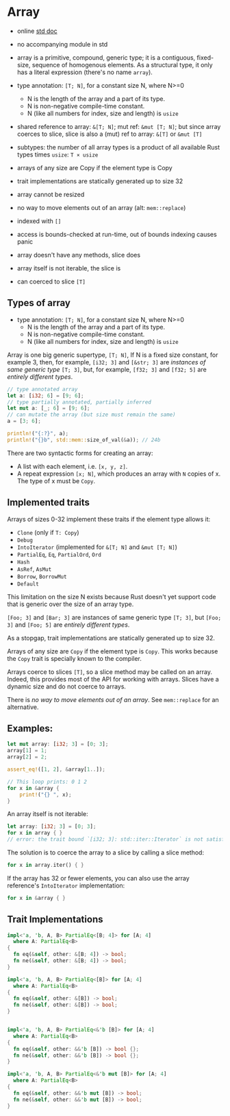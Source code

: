 # Array

- online [std doc](https://doc.rust-lang.org/std/primitive.array.html)
- no accompanying module in std
- array is a primitive, compound, generic type; it is a contiguous, fixed-size, sequence of homogenous elements. As a structural type, it only has a literal expression (there's no name `array`).
- type annotation: `[T; N]`, for a constant size N, where N>=0
  - N is the length of the array and a part of its type.
  - N is non-negative compile-time constant.
  - N (like all numbers for index, size and length) is `usize`
- shared reference to array: `&[T; N]`; mut ref: `&mut [T; N]`; but since array coerces to slice, slice is also a (mut) ref to array: `&[T]` or `&mut [T]`


- subtypes: the number of all array types is a product of all available Rust types times `usize`: `T × usize`


- arrays of any size are Copy if the element type is Copy
- trait implementations are statically generated up to size 32
- array cannot be resized
- no way to move elements out of an array (alt: `mem::replace`)
- indexed with `[]`
- access is bounds-checked at run-time, out of bounds indexing causes panic

- array doesn't have any methods, slice does
- array itself is not iterable, the slice is
- can coerced to slice `[T]`


## Types of array

- type annotation: `[T; N]`, for a constant size N, where N>=0
  - N is the length of the array and a part of its type.
  - N is non-negative compile-time constant.
  - N (like all numbers for index, size and length) is `usize`


Array is one big generic supertype, `[T; N]`,
If N is a fixed size constant, for example 3,
then, for example, `[i32; 3]` and `[&str; 3]`
are *instances of same generic type* `[T; 3]`,
but, for example, `[f32; 3]` and `[f32; 5]`
are *entirely different types*.


```rust
// type annotated array
let a: [i32; 6] = [9; 6];
// type partially annotated, partially inferred
let mut a: [_; 6] = [9; 6];
// can mutate the array (but size must remain the same)
a = [3; 6];

println!("{:?}", a);
println!("{}b", std::mem::size_of_val(&a)); // 24b
```

There are two syntactic forms for creating an array:
- A list with each element, i.e. `[x, y, z]`.
- A repeat expression `[x; N]`, which produces an array with `N` copies of x.
  The type of x must be `Copy`.


## Implemented traits

Arrays of sizes 0-32 implement these traits if the element type allows it:

- `Clone` (only if `T: Copy`)
- `Debug`
- `IntoIterator` (implemented for `&[T; N]` and `&mut [T; N]`)
- `PartialEq`, `Eq`, `PartialOrd`, `Ord`
- `Hash`
- `AsRef`, `AsMut`
- `Borrow`, `BorrowMut`
- `Default`


This limitation on the size N exists because Rust doesn't yet support code that is generic over the size of an array type.

`[Foo; 3]` and `[Bar; 3]` are instances of same generic type `[T; 3]`,
but `[Foo; 3]` and `[Foo; 5]` are *entirely different types*.

As a stopgap, trait implementations are statically generated up to size 32.

Arrays of any size are `Copy` if the element type is `Copy`.
This works because the `Copy` trait is specially known to the compiler.

Arrays coerce to slices `[T]`, so a slice method may be called on an array.
Indeed, this provides most of the API for working with arrays.
Slices have a dynamic size and do not coerce to arrays.

There is *no way to move elements out of an array*.
See `mem::replace` for an alternative.


## Examples:

```rust
let mut array: [i32; 3] = [0; 3];
array[1] = 1;
array[2] = 2;

assert_eq!([1, 2], &array[1..]);

// This loop prints: 0 1 2
for x in &array {
    print!("{} ", x);
}
```

An array itself is not iterable:

```rust
let array: [i32; 3] = [0; 3];
for x in array { }
// error: the trait bound `[i32; 3]: std::iter::Iterator` is not satisfied
```

The solution is to coerce the array to a slice by calling a slice method:

```rust
for x in array.iter() { }
```

If the array has 32 or fewer elements, you can also use 
the array reference's `IntoIterator` implementation:

```rust
for x in &array { }
```


## Trait Implementations

```rust
impl<'a, 'b, A, B> PartialEq<[B; 4]> for [A; 4]
  where A: PartialEq<B>
{
  fn eq(&self, other: &[B; 4]) -> bool;
  fn ne(&self, other: &[B; 4]) -> bool;
}

impl<'a, 'b, A, B> PartialEq<[B]> for [A; 4]
  where A: PartialEq<B>
{
  fn eq(&self, other: &[B]) -> bool;
  fn ne(&self, other: &[B]) -> bool;
}


impl<'a, 'b, A, B> PartialEq<&'b [B]> for [A; 4]
  where A: PartialEq<B>
{
  fn eq(&self, other: &&'b [B]) -> bool {};
  fn ne(&self, other: &&'b [B]) -> bool {};
}

impl<'a, 'b, A, B> PartialEq<&'b mut [B]> for [A; 4]
  where A: PartialEq<B>
{
  fn eq(&self, other: &&'b mut [B]) -> bool;
  fn ne(&self, other: &&'b mut [B]) -> bool;
}
```
